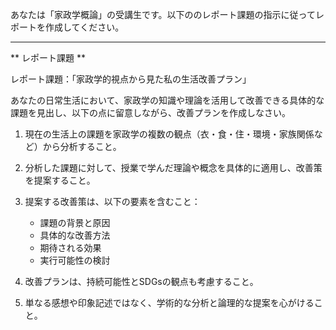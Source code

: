 あなたは「家政学概論」の受講生です。以下ののレポート課題の指示に従ってレポートを作成してください。

---------------------------------------
** レポート課題 **

レポート課題：「家政学的視点から見た私の生活改善プラン」

あなたの日常生活において、家政学の知識や理論を活用して改善できる具体的な課題を見出し、以下の点に留意しながら、改善プランを作成しなさい。

1. 現在の生活上の課題を家政学の複数の観点（衣・食・住・環境・家族関係など）から分析すること。

2. 分析した課題に対して、授業で学んだ理論や概念を具体的に適用し、改善策を提案すること。

3. 提案する改善策は、以下の要素を含むこと：
   - 課題の背景と原因
   - 具体的な改善方法
   - 期待される効果
   - 実行可能性の検討

4. 改善プランは、持続可能性とSDGsの観点も考慮すること。

5. 単なる感想や印象記述ではなく、学術的な分析と論理的な提案を心がけること。
